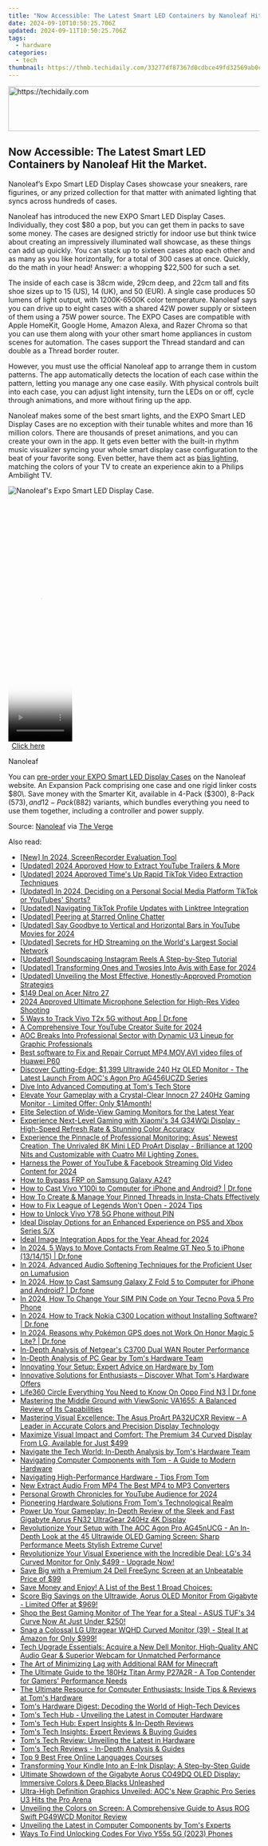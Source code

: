 ```yaml
---
title: "Now Accessible: The Latest Smart LED Containers by Nanoleaf Hit the Market."
date: 2024-09-10T10:50:25.706Z
updated: 2024-09-11T10:50:25.706Z
tags:
  - hardware
categories:
  - tech
thumbnail: https://thmb.techidaily.com/33277df87367d0cdbce49fd32569ab0c6e35402a20f9cd77a73d4dd6ae5bf66d.png
---
```






<!-- affiliate ads begin -->
<a href="https://ephamedtechinc.pxf.io/c/5597632/2139322/26400" target="_top" id="2139322">
  <img src="//a.impactradius-go.com/display-ad/26400-2139322" border="0" alt="https://techidaily.com" width="728" height="90"/>
</a>
<img height="0" width="0" src="https://ephamedtechinc.pxf.io/i/5597632/2139322/26400" style="position:absolute;visibility:hidden;" border="0" />
<!-- affiliate ads end -->




## Now Accessible: The Latest Smart LED Containers by Nanoleaf Hit the Market.

Nanoleaf’s Expo Smart LED Display Cases showcase your sneakers, rare figurines, or any prized collection for that matter with animated lighting that syncs across hundreds of cases.

 Nanoleaf has introduced the new EXPO Smart LED Display Cases. Individually, they cost $80 a pop, but you can get them in packs to save some money. The cases are designed strictly for indoor use but think twice about creating an impressively illuminated wall showcase, as these things can add up quickly. You can stack up to sixteen cases atop each other and as many as you like horizontally, for a total of 300 cases at once. Quickly, do the math in your head! Answer: a whopping $22,500 for such a set.

 The inside of each case is 38cm wide, 29cm deep, and 22cm tall and fits shoe sizes up to 15 (US), 14 (UK), and 50 (EUR). A single case produces 50 lumens of light output, with 1200K-6500K color temperature. Nanoleaf says you can drive up to eight cases with a shared 42W power supply or sixteen of them using a 75W power source. The EXPO Cases are compatible with Apple HomeKit, Google Home, Amazon Alexa, and Razer Chroma so that you can use them along with your other smart home appliances in custom scenes for automation. The cases support the Thread standard and can double as a Thread border router.

 However, you must use the official Nanoleaf app to arrange them in custom patterns. The app automatically detects the location of each case within the pattern, letting you manage any one case easily. With physical controls built into each case, you can adjust light intensity, turn the LEDs on or off, cycle through animations, and more without firing up the app.

 Nanoleaf makes some of the best smart lights, and the EXPO Smart LED Display Cases are no exception with their tunable whites and more than 16 million colors. There are thousands of preset animations, and you can create your own in the app. It gets even better with the built-in rhythm music visualizer syncing your whole smart display case configuration to the beat of your favorite song. Even better, have them act as [bias lighting](https://article-tips.techidaily.com/new-2024-approved-winning-strategies-elevating-win11-zoom-experience/), matching the colors of your TV to create an experience akin to a Philips Ambilight TV.

![Nanoleaf's Expo Smart LED Display Case.](https://static1.howtogeekimages.com/wordpress/wp-content/uploads/2024/08/nanoleaf-expo-smart-led-display-case-physical-buttons.jpg) 





<!-- affiliate ads begin -->
<span id="1977028">
					<video width="128" height="480" style="cursor:pointer"
           poster="//a.impactradius-go.com/display-clicktoplayimage/1977028.png"
           onclick="if(!this.playClicked){this.play();this.setAttribute('controls',true);this.playClicked=true;}">
	   <source src="//a.impactradius-go.com/display-ad/22993-1977028">
	   <img src="//a.impactradius-go.com/display-clicktoplayimage/1977028.png" style="border: none; height: 100%; width: 100%; object-fit: contain">
	</video>
	<div style="width:80px;text-align:center"><a href="javascript:window.open(decodeURIComponent('https%3A%2F%2Fhomestyler.sjv.io%2Fc%2F5597632%2F1977028%2F22993'), '_blank');void(0);">Click here</a></div>
</span>
<img height="0" width="0" src="https://imp.pxf.io/i/5597632/1977028/22993" style="position:absolute;visibility:hidden;" border="0" />
<!-- affiliate ads end -->




Nanoleaf

 You can [pre-order your EXPO Smart LED Display Cases](https://www.anrdoezrs.net/links/3607085/type/dlg/sid/UUhtgUeUpU2004731/https://nanoleaf.me/en-US/products/?product=expo-case) on the Nanoleaf website. An Expansion Pack comprising one case and one rigid linker costs $80\. Save money with the Smarter Kit, available in 4-Pack ($300), 8-Pack ($573), and 12-Pack ($882) variants, which bundles everything you need to use them together, including a controller and power supply.

 Source: [Nanoleaf](https://www.anrdoezrs.net/links/3607085/type/dlg/sid/UUhtgUeUpU2004731/https://nanoleaf.me/en-US/products/?product=expo-case) via [The Verge](https://www.theverge.com/2024/8/8/24206331/nanoleaf-collectors-sneakers-expo-smart-display-case-toys)

<ins class="adsbygoogle"
     style="display:block"
     data-ad-format="autorelaxed"
     data-ad-client="ca-pub-7571918770474297"
     data-ad-slot="1223367746"></ins>



<ins class="adsbygoogle"
     style="display:block"
     data-ad-client="ca-pub-7571918770474297"
     data-ad-slot="8358498916"
     data-ad-format="auto"
     data-full-width-responsive="true"></ins>

<span class="atpl-alsoreadstyle">Also read:</span>
<div><ul>
<li><a href="https://screen-recording.techidaily.com/new-in-2024-screenrecorder-evaluation-tool/"><u>[New] In 2024, ScreenRecorder Evaluation Tool</u></a></li>
<li><a href="https://youtube-data.techidaily.com/ed-2024-approved-how-to-extract-youtube-trailers-and-more/"><u>[Updated] 2024 Approved  How to Extract YouTube Trailers & More</u></a></li>
<li><a href="https://tiktok-video-recordings.techidaily.com/updated-2024-approved-times-up-rapid-tiktok-video-extraction-techniques/"><u>[Updated] 2024 Approved  Time's Up  Rapid TikTok Video Extraction Techniques</u></a></li>
<li><a href="https://youtube-sure.techidaily.com/ed-in-2024-deciding-on-a-personal-social-media-platform-tiktok-or-youtubes-shorts/"><u>[Updated] In 2024, Deciding on a Personal Social Media Platform  TikTok or YouTubes' Shorts?</u></a></li>
<li><a href="https://fox-access.techidaily.com/updated-navigating-tiktok-profile-updates-with-linktree-integration/"><u>[Updated] Navigating TikTok Profile Updates with Linktree Integration</u></a></li>
<li><a href="https://facebook-record-videos.techidaily.com/updated-peering-at-starred-online-chatter/"><u>[Updated] Peering at Starred Online Chatter</u></a></li>
<li><a href="https://youtube-blog.techidaily.com/ed-say-goodbye-to-vertical-and-horizontal-bars-in-youtube-movies-for-2024/"><u>[Updated] Say Goodbye to Vertical and Horizontal Bars in YouTube Movies for 2024</u></a></li>
<li><a href="https://facebook-videos.techidaily.com/updated-secrets-for-hd-streaming-on-the-worlds-largest-social-network/"><u>[Updated] Secrets for HD Streaming on the World's Largest Social Network</u></a></li>
<li><a href="https://instagram-videos.techidaily.com/updated-soundscaping-instagram-reels-a-step-by-step-tutorial/"><u>[Updated] Soundscaping Instagram Reels  A Step-by-Step Tutorial</u></a></li>
<li><a href="https://youtube-webster.techidaily.com/ed-transforming-ones-and-twosies-into-avis-with-ease-for-2024/"><u>[Updated] Transforming Ones and Twosies Into Avis with Ease for 2024</u></a></li>
<li><a href="https://facebook-record-videos.techidaily.com/updated-unveiling-the-most-effective-honestly-approved-promotion-strategies/"><u>[Updated] Unveiling the Most Effective, Honestly-Approved Promotion Strategies</u></a></li>
<li><a href="https://hardware-reviews.techidaily.com/149-deal-on-acer-nitro-27/"><u>$149 Deal on Acer Nitro 27</u></a></li>
<li><a href="https://some-approaches.techidaily.com/2024-approved-ultimate-microphone-selection-for-high-res-video-shooting/"><u>2024 Approved  Ultimate Microphone Selection for High-Res Video Shooting</u></a></li>
<li><a href="https://android-location-track.techidaily.com/5-ways-to-track-vivo-t2x-5g-without-app-drfone-by-drfone-virtual-android/"><u>5 Ways to Track Vivo T2x 5G without App | Dr.fone</u></a></li>
<li><a href="https://youtube-videos.techidaily.com/a-comprehensive-tour-youtube-creator-suite-for-2024/"><u>A Comprehensive Tour  YouTube Creator Suite for 2024</u></a></li>
<li><a href="https://hardware-reviews.techidaily.com/aoc-breaks-into-professional-sector-with-dynamic-u3-lineup-for-graphic-professionals/"><u>AOC Breaks Into Professional Sector with Dynamic U3 Lineup for Graphic Professionals</u></a></li>
<li><a href="https://phone-solutions.techidaily.com/best-software-to-fix-and-repair-corrupt-mp4-mov-avi-video-files-of-huawei-p60-by-stellar-video-repair-mobile-video-repair/"><u>Best software to Fix and Repair Corrupt MP4,MOV,AVI video files of Huawei P60</u></a></li>
<li><a href="https://hardware-reviews.techidaily.com/discover-cutting-edge-1399-ultrawide-240-hz-oled-monitor-the-latest-launch-from-aocs-agon-pro-ag456uczd-series/"><u>Discover Cutting-Edge: $1,399 Ultrawide 240 Hz OLED Monitor - The Latest Launch From AOC's Agon Pro AG456UCZD Series</u></a></li>
<li><a href="https://hardware-reviews.techidaily.com/dive-into-advanced-computing-at-toms-tech-store/"><u>Dive Into Advanced Computing at Tom's Tech Store</u></a></li>
<li><a href="https://hardware-reviews.techidaily.com/1723862778136-elevate-your-gameplay-with-a-crystal-clear-innocn-27-240hz-gaming-monitor-limited-offer-only-1amonth/"><u>Elevate Your Gameplay with a Crystal-Clear Innocn 27 240Hz Gaming Monitor - Limited Offer: Only $1Amonth!</u></a></li>
<li><a href="https://hardware-reviews.techidaily.com/elite-selection-of-wide-view-gaming-monitors-for-the-latest-year/"><u>Elite Selection of Wide-View Gaming Monitors for the Latest Year</u></a></li>
<li><a href="https://hardware-reviews.techidaily.com/experience-next-level-gaming-with-xiaomis-34-g34wqi-display-high-speed-refresh-rate-and-stunning-color-accuracy/"><u>Experience Next-Level Gaming with Xiaomi's 34 G34WQi Display - High-Speed Refresh Rate & Stunning Color Accuracy</u></a></li>
<li><a href="https://hardware-reviews.techidaily.com/experience-the-pinnacle-of-professional-monitoring-asus-newest-creation-the-unrivaled-8k-mini-led-proart-display-brilliance-at-1200-nits-and-customizable-wi51/"><u>Experience the Pinnacle of Professional Monitoring: Asus' Newest Creation, The Unrivaled 8K Mini LED ProArt Display - Brilliance at 1200 Nits and Customizable with Cuatro Mil Lighting Zones.</u></a></li>
<li><a href="https://facebook-clips.techidaily.com/harness-the-power-of-youtube-and-facebook-streaming-old-video-content-for-2024/"><u>Harness the Power of YouTube & Facebook  Streaming Old Video Content for 2024</u></a></li>
<li><a href="https://android-frp.techidaily.com/how-to-bypass-frp-on-samsung-galaxy-a24-by-drfone-android/"><u>How to Bypass FRP on Samsung Galaxy A24?</u></a></li>
<li><a href="https://screen-mirror.techidaily.com/how-to-cast-vivo-y100i-to-computer-for-iphone-and-android-drfone-by-drfone-android/"><u>How to Cast Vivo Y100i to Computer for iPhone and Android? | Dr.fone</u></a></li>
<li><a href="https://tech-recovery.techidaily.com/how-to-create-and-manage-your-pinned-threads-in-insta-chats-effectively/"><u>How To Create & Manage Your Pinned Threads in Insta-Chats Effectively</u></a></li>
<li><a href="https://program-issues.techidaily.com/1722997938550-how-to-fix-league-of-legends-wont-open-2024-tips/"><u>How to Fix League of Legends Won't Open - 2024 Tips</u></a></li>
<li><a href="https://android-unlock.techidaily.com/how-to-unlock-vivo-y78-5g-phone-without-pin-by-drfone-android/"><u>How to Unlock Vivo Y78 5G Phone without PIN</u></a></li>
<li><a href="https://hardware-reviews.techidaily.com/ideal-display-options-for-an-enhanced-experience-on-ps5-and-xbox-series-sx/"><u>Ideal Display Options for an Enhanced Experience on PS5 and Xbox Series S/X</u></a></li>
<li><a href="https://some-knowledge.techidaily.com/ideal-image-integration-apps-for-the-year-ahead-for-2024/"><u>Ideal Image Integration Apps for the Year Ahead for 2024</u></a></li>
<li><a href="https://android-transfer.techidaily.com/in-2024-5-ways-to-move-contacts-from-realme-gt-neo-5-to-iphone-131415-drfone-by-drfone-transfer-from-android-transfer-from-android/"><u>In 2024, 5 Ways to Move Contacts From Realme GT Neo 5 to iPhone (13/14/15) | Dr.fone</u></a></li>
<li><a href="https://article-files.techidaily.com/in-2024-advanced-audio-softening-techniques-for-the-proficient-user-on-lumafusion/"><u>In 2024, Advanced Audio Softening Techniques for the Proficient User on Lumafusion</u></a></li>
<li><a href="https://screen-mirror.techidaily.com/in-2024-how-to-cast-samsung-galaxy-z-fold-5-to-computer-for-iphone-and-android-drfone-by-drfone-android/"><u>In 2024, How to Cast Samsung Galaxy Z Fold 5 to Computer for iPhone and Android? | Dr.fone</u></a></li>
<li><a href="https://sim-unlock.techidaily.com/in-2024-how-to-change-your-sim-pin-code-on-your-tecno-pova-5-pro-phone-by-drfone-android/"><u>In 2024, How To Change Your SIM PIN Code on Your Tecno Pova 5 Pro Phone</u></a></li>
<li><a href="https://android-location-track.techidaily.com/in-2024-how-to-track-nokia-c300-location-without-installing-software-drfone-by-drfone-virtual-android/"><u>In 2024, How to Track Nokia C300 Location without Installing Software? | Dr.fone</u></a></li>
<li><a href="https://pokemon-go-android.techidaily.com/in-2024-reasons-why-pokemon-gps-does-not-work-on-honor-magic-5-lite-drfone-by-drfone-virtual-android/"><u>In 2024, Reasons why Pokémon GPS does not Work On Honor Magic 5 Lite? | Dr.fone</u></a></li>
<li><a href="https://buynow-reviews.techidaily.com/in-depth-analysis-of-netgears-c3700-dual-wan-router-performance/"><u>In-Depth Analysis of Netgear's C3700 Dual WAN Router Performance</u></a></li>
<li><a href="https://hardware-reviews.techidaily.com/in-depth-analysis-of-pc-gear-by-toms-hardware-team/"><u>In-Depth Analysis of PC Gear by Tom's Hardware Team</u></a></li>
<li><a href="https://hardware-reviews.techidaily.com/innovating-your-setup-expert-advice-on-hardware-by-tom/"><u>Innovating Your Setup: Expert Advice on Hardware by Tom</u></a></li>
<li><a href="https://hardware-reviews.techidaily.com/innovative-solutions-for-enthusiasts-discover-what-toms-hardware-offers/"><u>Innovative Solutions for Enthusiasts – Discover What Tom's Hardware Offers</u></a></li>
<li><a href="https://fake-location.techidaily.com/life360-circle-everything-you-need-to-know-on-oppo-find-n3-drfone-by-drfone-virtual-android/"><u>Life360 Circle Everything You Need to Know On Oppo Find N3 | Dr.fone</u></a></li>
<li><a href="https://hardware-reviews.techidaily.com/mastering-the-middle-ground-with-viewsonic-va1655-a-balanced-review-of-its-capabilities/"><u>Mastering the Middle Ground with ViewSonic VA1655: A Balanced Review of Its Capabilities</u></a></li>
<li><a href="https://hardware-reviews.techidaily.com/mastering-visual-excellence-the-asus-proart-pa32ucxr-review-a-leader-in-accurate-colors-and-precision-display-technology/"><u>Mastering Visual Excellence: The Asus ProArt PA32UCXR Review – A Leader in Accurate Colors and Precision Display Technology</u></a></li>
<li><a href="https://hardware-reviews.techidaily.com/maximize-visual-impact-and-comfort-the-premium-34-curved-display-from-lg-available-for-just-499/"><u>Maximize Visual Impact and Comfort: The Premium 34 Curved Display From LG, Available for Just $499</u></a></li>
<li><a href="https://hardware-reviews.techidaily.com/navigate-the-tech-world-in-depth-analysis-by-toms-hardware-team/"><u>Navigate the Tech World: In-Depth Analysis by Tom's Hardware Team</u></a></li>
<li><a href="https://hardware-reviews.techidaily.com/navigating-computer-components-with-tom-a-guide-to-modern-hardware/"><u>Navigating Computer Components with Tom - A Guide to Modern Hardware</u></a></li>
<li><a href="https://hardware-reviews.techidaily.com/navigating-high-performance-hardware-tips-from-tom/"><u>Navigating High-Performance Hardware - Tips From Tom</u></a></li>
<li><a href="https://ai-vdieo-software.techidaily.com/new-extract-audio-from-mp4-the-best-mp4-to-mp3-converters/"><u>New Extract Audio From MP4 The Best MP4 to MP3 Converters</u></a></li>
<li><a href="https://facebook-video-footage.techidaily.com/personal-growth-chronicles-for-youtube-audience-for-2024/"><u>Personal Growth Chronicles for YouTube Audience for 2024</u></a></li>
<li><a href="https://hardware-reviews.techidaily.com/pioneering-hardware-solutions-from-toms-technological-realm/"><u>Pioneering Hardware Solutions From Tom's Technological Realm</u></a></li>
<li><a href="https://hardware-reviews.techidaily.com/power-up-your-gameplay-in-depth-review-of-the-sleek-and-fast-gigabyte-aorus-fn32-ultragear-240hz-4k-display/"><u>Power Up Your Gameplay: In-Depth Review of the Sleek and Fast Gigabyte Aorus FN32 UltraGear 240Hz 4K Display</u></a></li>
<li><a href="https://hardware-reviews.techidaily.com/revolutionize-your-setup-with-the-aoc-agon-pro-ag45nucg-an-in-depth-look-at-the-45-ultrawide-oled-gaming-screen-sharp-performance-meets-stylish-extreme-curv68/"><u>Revolutionize Your Setup with The AOC Agon Pro AG45nUCG - An In-Depth Look at the 45 Ultrawide OLED Gaming Screen: Sharp Performance Meets Stylish Extreme Curve!</u></a></li>
<li><a href="https://hardware-reviews.techidaily.com/revolutionize-your-visual-experience-with-the-incredible-deal-lgs-34-curved-monitor-for-only-499-upgrade-now/"><u>Revolutionize Your Visual Experience with the Incredible Deal: LG's 34 Curved Monitor for Only $499 - Upgrade Now!</u></a></li>
<li><a href="https://hardware-reviews.techidaily.com/save-big-with-a-premium-24-dell-freesync-screen-at-an-unbeatable-price-of-99/"><u>Save Big with a Premium 24 Dell FreeSync Screen at an Unbeatable Price of $99</u></a></li>
<li><a href="https://tech-recovery.techidaily.com/save-money-and-enjoy-a-list-of-the-best-1-broad-choices/"><u>Save Money and Enjoy! A List of the Best 1 Broad Choices:</u></a></li>
<li><a href="https://hardware-reviews.techidaily.com/score-big-savings-on-the-ultrawide-aorus-oled-monitor-from-gigabyte-limited-offer-at-969/"><u>Score Big Savings on the Ultrawide, Aorus OLED Monitor From Gigabyte - Limited Offer at $969!</u></a></li>
<li><a href="https://hardware-reviews.techidaily.com/shop-the-best-gaming-monitor-of-the-year-for-a-steal-asus-tufs-34-curve-now-at-just-under-250/"><u>Shop the Best Gaming Monitor of The Year for a Steal - ASUS TUF's 34 Curve Now At Just Under $250!</u></a></li>
<li><a href="https://hardware-reviews.techidaily.com/1723862752577-snag-a-colossal-lg-ultragear-wqhd-curved-monitor-39-steal-it-at-amazon-for-only-999/"><u>Snag a Colossal LG Ultragear WQHD Curved Monitor (39) - Steal It at Amazon for Only $999!</u></a></li>
<li><a href="https://buynow-tips.techidaily.com/tech-upgrade-essentials-acquire-a-new-dell-monitor-high-quality-anc-audio-gear-and-superior-webcam-for-unmatched-performance/"><u>Tech Upgrade Essentials: Acquire a New Dell Monitor, High-Quality ANC Audio Gear & Superior Webcam for Unmatched Performance</u></a></li>
<li><a href="https://screen-sharing-recording.techidaily.com/the-art-of-minimizing-lag-with-additional-ram-for-minecraft/"><u>The Art of Minimizing Lag with Additional RAM for Minecraft</u></a></li>
<li><a href="https://hardware-reviews.techidaily.com/the-ultimate-guide-to-the-180hz-titan-army-p27a2r-a-top-contender-for-gamers-performance-needs/"><u>The Ultimate Guide to the 180Hz Titan Army P27A2R - A Top Contender for Gamers' Performance Needs</u></a></li>
<li><a href="https://hardware-reviews.techidaily.com/the-ultimate-resource-for-computer-enthusiasts-inside-tips-and-reviews-at-toms-hardware/"><u>The Ultimate Resource for Computer Enthusiasts: Inside Tips & Reviews at Tom's Hardware</u></a></li>
<li><a href="https://hardware-reviews.techidaily.com/toms-hardware-digest-decoding-the-world-of-high-tech-devices/"><u>Tom's Hardware Digest: Decoding the World of High-Tech Devices</u></a></li>
<li><a href="https://hardware-reviews.techidaily.com/toms-tech-hub-unveiling-the-latest-in-computer-hardware-t17238628801779/"><u>Tom's Tech Hub - Unveiling the Latest in Computer Hardware</u></a></li>
<li><a href="https://hardware-reviews.techidaily.com/toms-tech-hub-expert-insights-and-in-depth-reviews/"><u>Tom's Tech Hub: Expert Insights & In-Depth Reviews</u></a></li>
<li><a href="https://hardware-reviews.techidaily.com/toms-tech-insights-expert-reviews-and-buying-guides/"><u>Tom's Tech Insights: Expert Reviews & Buying Guides</u></a></li>
<li><a href="https://hardware-reviews.techidaily.com/toms-tech-review-unveiling-the-latest-in-hardware/"><u>Tom's Tech Review: Unveiling the Latest in Hardware</u></a></li>
<li><a href="https://hardware-reviews.techidaily.com/toms-tech-reviews-in-depth-analysis-and-guides/"><u>Tom's Tech Reviews - In-Depth Analysis & Guides</u></a></li>
<li><a href="https://techno-recovery.techidaily.com/top-9-best-free-online-languages-courses/"><u>Top 9 Best Free Online Languages Courses</u></a></li>
<li><a href="https://hardware-reviews.techidaily.com/transforming-your-kindle-into-an-e-ink-display-a-step-by-step-guide/"><u>Transforming Your Kindle Into an E-Ink Display: A Step-by-Step Guide</u></a></li>
<li><a href="https://hardware-reviews.techidaily.com/ultimate-showdown-of-the-gigabyte-aorus-co49dq-oled-display-immersive-colors-and-deep-blacks-unleashed/"><u>Ultimate Showdown of the Gigabyte Aorus CO49DQ OLED Display: Immersive Colors & Deep Blacks Unleashed</u></a></li>
<li><a href="https://hardware-reviews.techidaily.com/ultra-high-definition-graphics-unveiled-aocs-new-graphic-pro-series-u3-hits-the-pro-arena/"><u>Ultra-High Definition Graphics Unveiled: AOC's New Graphic Pro Series U3 Hits the Pro Arena</u></a></li>
<li><a href="https://hardware-reviews.techidaily.com/unveiling-the-colors-on-screen-a-comprehensive-guide-to-asus-rog-swift-pg49wcd-monitor-review/"><u>Unveiling the Colors on Screen: A Comprehensive Guide to Asus ROG Swift PG49WCD Monitor Review</u></a></li>
<li><a href="https://hardware-reviews.techidaily.com/unveiling-the-latest-in-computer-components-by-toms-experts/"><u>Unveiling the Latest in Computer Components by Tom's Experts</u></a></li>
<li><a href="https://sim-unlock.techidaily.com/ways-to-find-unlocking-codes-for-vivo-y55s-5g-2023-phones-by-drfone-android/"><u>Ways To Find Unlocking Codes For Vivo Y55s 5G (2023) Phones</u></a></li>
</ul></div>
